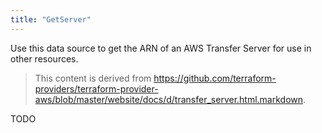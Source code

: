 ```yaml
---
title: "GetServer"
---
```


<!-- WARNING: this file was generated by the Pulumi Terraform Bridge (tfgen) Tool. -->
<!-- Do not edit by hand unless you're certain you know what you are doing! -->

<style>
  table td p { margin-top: 0; margin-bottom: 0; }
</style>

Use this data source to get the ARN of an AWS Transfer Server for use in other
resources.

> This content is derived from https://github.com/terraform-providers/terraform-provider-aws/blob/master/website/docs/d/transfer_server.html.markdown.


TODO

